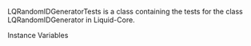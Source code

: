 LQRandomIDGeneratorTests is a class containing the tests for the class LQRandomIDGenerator in Liquid-Core.

Instance Variables
